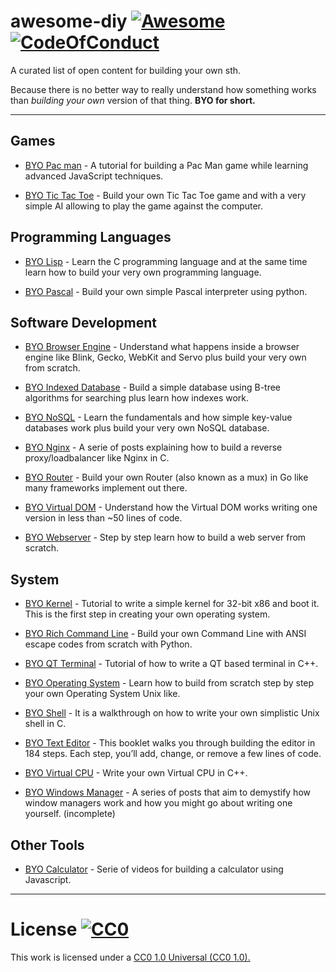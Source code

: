 # awesome-diy [![Awesome](https://cdn.rawgit.com/sindresorhus/awesome/d7305f38d29fed78fa85652e3a63e154dd8e8829/media/badge.svg)](https://github.com/sindresorhus/awesome) [![CodeOfConduct](https://img.shields.io/badge/code%20of%20conduct-1.3.0-ff69b4.svg)](http://contributor-covenant.org/version/1/3/0/)
A curated list of open content for building your own sth.

Because there is no better way to really understand how something works than *building your own* version of that thing. **BYO for short.**

----

## Games

  - [BYO Pac man](http://www.masswerk.at/JavaPac/pacman-howto.html) - A tutorial for building a Pac Man game while learning advanced JavaScript techniques.
  
  - [BYO Tic Tac Toe](https://medium.com/front-end-hacking/tic-tac-toe-javascript-game-b0cd6e98edd9) - Build your own Tic Tac Toe game and with a very simple AI allowing to play the game against the computer.

## Programming Languages

  - [BYO Lisp](http://www.buildyourownlisp.com/contents) - Learn the C programming language and at the same time learn how to build your very own programming language.
  
  - [BYO Pascal](https://ruslanspivak.com/lsbasi-part1/) - Build your own simple Pascal interpreter using python.
  
## Software Development

  - [BYO Browser Engine](https://limpet.net/mbrubeck/2014/08/08/toy-layout-engine-1.html) - Understand what happens inside a browser engine like Blink, Gecko, WebKit and Servo plus build your very own from scratch.

  - [BYO Indexed Database](https://www.codeproject.com/Articles/1029838/Build-Your-Own-Database) - Build a simple database using B-tree algorithms for searching plus learn how indexes work.
  
  - [BYO NoSQL](https://medium.com/@marceloboeira/why-you-should-build-your-own-nosql-database-9bbba42039f5) - Learn the fundamentals and how simple key-value databases work plus build your very own NoSQL database.
  
  - [BYO Nginx](http://www.gilesthomas.com/2013/08/writing-a-reverse-proxyloadbalancer-from-the-ground-up-in-c-part-0/) - A serie of posts explaining how to build a reverse proxy/loadbalancer like Nginx in C.
  
  - [BYO Router](https://vluxe.io/golang-router.html) - Build your own Router (also known as a mux) in Go like many frameworks implement out there.
  
  - [BYO Virtual DOM](https://medium.com/@deathmood/how-to-write-your-own-virtual-dom-ee74acc13060) - Understand how the Virtual DOM works writing one version in less than ~50 lines of code. 

  - [BYO Webserver](https://ruslanspivak.com/lsbaws-part1/) - Step by step learn how to build a web server from scratch.
    
## System
  
  - [BYO Kernel](http://wiki.osdev.org/C%2B%2B_Bare_Bones) - Tutorial to write a simple kernel for 32-bit x86 and boot it. This is the first step in creating your own operating system.
  
  - [BYO Rich Command Line](http://www.lihaoyi.com/post/BuildyourownCommandLinewithANSIescapecodes.html) - Build your own Command Line with ANSI escape codes from scratch with Python.
  
  - [BYO QT Terminal](https://codekoalas.com/blog/build-your-own-minimal-terminal) - Tutorial of how to write a QT based terminal in C++.
  
  - [BYO Operating System](https://github.com/cfenollosa/os-tutorial) - Learn how to build from scratch step by step your own Operating System Unix like.

  - [BYO Shell](https://brennan.io/2015/01/16/write-a-shell-in-c/) - It is a walkthrough on how to write your own simplistic Unix shell in C.

  - [BYO Text Editor](https://viewsourcecode.org/snaptoken/kilo/) - This booklet walks you through building the editor in 184 steps. Each step, you’ll add, change, or remove a few lines of code.
    
  - [BYO Virtual CPU](http://megalomaniacbore.blogspot.ch/2014/04/virtual-cpu-in-c-4001-cpu.html) - Write your own Virtual CPU in C++.
  
  - [BYO Windows Manager](https://seasonofcode.com/posts/how-x-window-managers-work-and-how-to-write-one-part-i.html) - A series of posts that aim to demystify how window managers work and how you might go about writing one yourself. (incomplete)

  
## Other Tools

  - [BYO Calculator](https://www.freecodecamp.org/challenges/build-a-javascript-calculator) - Serie of videos for building a calculator using Javascript.
  
-----

# License   [![CC0](https://i.creativecommons.org/p/zero/1.0/88x31.png)](https://creativecommons.org/publicdomain/zero/1.0/)

This work is licensed under a [CC0 1.0 Universal (CC0 1.0).](https://creativecommons.org/publicdomain/zero/1.0/)
